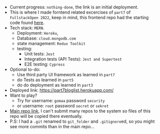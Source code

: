 - Current progress: `nothing-done`, the link is an initial deployment.
- This is where I made forntend related excercises of `part7` of `FullstackOpen 2022`, keep in mind, this frontend repo had the starting code found [here](https://github.com/fullstack-hy2020/bloglist-frontend).
- Tech stack: `MERN`.
  - Deployment: `Heroku`,
  - Database: `cloud.mongodb.com`
  - state management: `Redux Toolkit`
  - testing:
    - Unit tests: `Jest`
    - Integration tests (API Tests): `Jest and Supertest`
    - E2E testing: `Cypress`
- Optional to-do:
  - Use third party UI framework as learned in `part7`
  - do Tests as learned in `part5`
  - do do deployment as learned in `part3`
- Deployed link: https://part7bloglist.herokuapp.com/
- Want to play?
  - Try for username: `gomaa` password `security`
  - or username: `root` password `secret` or `sekret`
- [Main repo link](https://github.com/OoMiDOoO/FullstackOpen), I can't submit many repos to the system so files of this repo will be copied there eventually.
- P.S: I had a `.git` renamed to `git_folder` and `.gitignore`ed, so you might see more commits than in the main repo...

